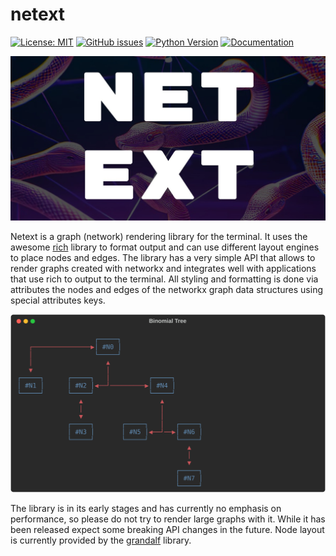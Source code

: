 # netext

[![License: MIT](https://img.shields.io/badge/License-MIT-yellow.svg)](https://opensource.org/licenses/MIT) [![GitHub issues](https://img.shields.io/github/issues-raw/mahrz24/netext.svg)](https://github.com/mahrz24/netext/issues)
[![Python Version](https://img.shields.io/badge/python-3.10-blue.svg)](https://www.python.org/downloads/release/python-3100/)
[![Documentation](https://img.shields.io/badge/documentation-latest-green)](https://mahrz24.github.io/netext/)

![](logo.jpg)

Netext is a graph (network) rendering library for the terminal. It uses the awesome [rich](https://rich.readthedocs.io/en/stable/introduction.html) library to format output and can use different layout engines to place nodes and edges. The library has a very simple API that allows to render graphs created with networkx and integrates well with applications that use rich to output to the terminal. All styling and formatting is done via attributes the nodes and edges of the networkx graph data structures using special attributes keys.

![](example.svg)

The library is in its early stages and has currently no emphasis on performance, so please do not try to render large graphs with it. While it has been released expect some breaking API changes in the future. Node layout is currently provided by the [grandalf](https://github.com/bdcht/grandalf) library.
